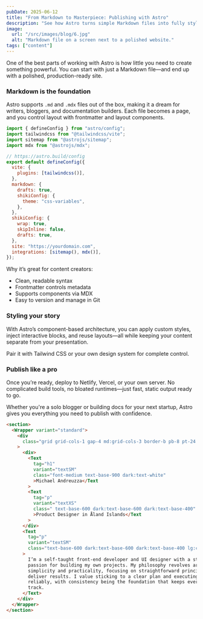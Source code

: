 ```yaml
---
pubDate: 2025-06-12
title: "From Markdown to Masterpiece: Publishing with Astro"
description: "See how Astro turns simple Markdown files into fully styled, high-performance pages—and why it’s perfect for content creators."
image:
  url: "/src/images/blog/6.jpg"
  alt: "Markdown file on a screen next to a polished website."
tags: ["content"]
---
```


One of the best parts of working with Astro is how little you need to create something powerful. You can start with just a Markdown file—and end up with a polished, production-ready site.

### Markdown is the foundation

Astro supports `.md` and `.mdx` files out of the box, making it a dream for writers, bloggers, and documentation builders. Each file becomes a page, and you control layout with frontmatter and layout components.

```js
import { defineConfig } from "astro/config";
import tailwindcss from "@tailwindcss/vite";
import sitemap from "@astrojs/sitemap";
import mdx from "@astrojs/mdx";

// https://astro.build/config
export default defineConfig({
  vite: {
    plugins: [tailwindcss()],
  },
  markdown: {
    drafts: true,
    shikiConfig: {
      theme: "css-variables",
    },
  },
  shikiConfig: {
    wrap: true,
    skipInline: false,
    drafts: true,
  },
  site: "https://yourdomain.com",
  integrations: [sitemap(), mdx()],
});
```

Why it’s great for content creators:

- Clean, readable syntax
- Frontmatter controls metadata
- Supports components via MDX
- Easy to version and manage in Git

### Styling your story

With Astro’s component-based architecture, you can apply custom styles, inject interactive blocks, and reuse layouts—all while keeping your content separate from your presentation.

Pair it with Tailwind CSS or your own design system for complete control.

### Publish like a pro

Once you’re ready, deploy to Netlify, Vercel, or your own server. No complicated build tools, no bloated runtimes—just fast, static output ready to go.

Whether you're a solo blogger or building docs for your next startup, Astro gives you everything you need to publish with confidence.

```html
<section>
  <Wrapper variant="standard">
    <div
      class="grid grid-cols-1 gap-4 md:grid-cols-3 border-b pb-8 pt-24 border-base-200 dark:border-base-800"
    >
      <div>
        <Text
          tag="h1"
          variant="textSM"
          class="font-medium text-base-900 dark:text-white"
          >Michael Andreuzza</Text
        >
        <Text
          tag="p"
          variant="textXS"
          class=" text-base-600 dark:text-base-600 dark:text-base-400"
          >Product Designer in Åland Islands</Text
        >
      </div>
      <Text
        tag="p"
        variant="textSM"
        class="text-base-600 dark:text-base-600 dark:text-base-400 lg:col-span-2"
      >
        I’m a self-taught front-end developer and UI designer with a strong
        passion for building my own projects. My philosophy revolves around
        simplicity and practicality, focusing on straightforward principles that
        deliver results. I value sticking to a clear plan and executing it
        reliably, with consistency being the foundation that keeps everything on
        track.
      </Text>
    </div>
  </Wrapper>
</section>
```
